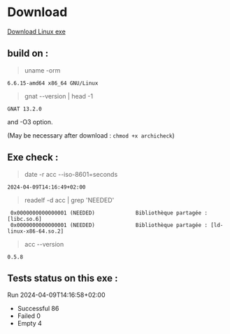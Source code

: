 <!-- omit from toc -->
Download
========

[Download Linux exe](http://lionel.draghi.free.fr/Archicheck/archicheck)

build on :
----------

> uname -orm

```
6.6.15-amd64 x86_64 GNU/Linux
```

> gnat --version | head -1

```
GNAT 13.2.0
```
and -O3 option.

(May be necessary after download : `chmod +x archicheck`)

Exe check :
-----------

> date -r acc --iso-8601=seconds

```
2024-04-09T14:16:49+02:00
```

> readelf -d acc | grep 'NEEDED'

```
 0x0000000000000001 (NEEDED)             Bibliothèque partagée : [libc.so.6]
 0x0000000000000001 (NEEDED)             Bibliothèque partagée : [ld-linux-x86-64.so.2]
```

> acc --version

```
0.5.8
```

Tests status on this exe :
--------------------------

Run 2024-04-09T14:16:58+02:00

- Successful  86
- Failed      0
- Empty       4
